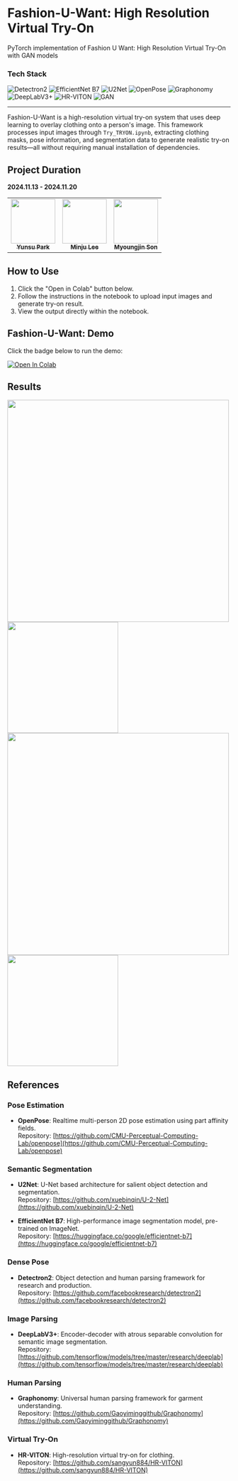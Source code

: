 # Fashion-U-Want: High Resolution Virtual Try-On

PyTorch implementation of Fashion U Want: High Resolution Virtual Try-On with GAN models

### Tech Stack

<p align="left">
  <img src="https://img.shields.io/badge/Library-Detectron2-blue" alt="Detectron2"/>
  <img src="https://img.shields.io/badge/Library-EfficientNet%20B7-teal" alt="EfficientNet B7"/>
  <img src="https://img.shields.io/badge/Library-U2Net-yellow" alt="U2Net"/>
  <img src="https://img.shields.io/badge/Framework-OpenPose-purple" alt="OpenPose"/>
  <img src="https://img.shields.io/badge/Framework-Graphonomy-green" alt="Graphonomy"/>
  <img src="https://img.shields.io/badge/Framework-DeepLabV3%2B-red" alt="DeepLabV3+"/>
  <img src="https://img.shields.io/badge/Framework-HR--VITON-orange" alt="HR-VITON"/>
  <img src="https://img.shields.io/badge/Model-GAN-lightgrey" alt="GAN"/>
</p>


---
Fashion-U-Want is a high-resolution virtual try-on system that uses deep learning to overlay clothing onto a person's image. This framework processes input images through ``Try_TRYON.ipynb``, extracting clothing masks, pose information, and segmentation data to generate realistic try-on results—all without requiring manual installation of dependencies.

## Project Duration

**2024.11.13 - 2024.11.20**

<table>
  <tbody>
    <tr>
      <td align="center">
        <a href="https://github.com/PARKYUNSU">
          <img src="https://github.com/PARKYUNSU.png" width="100px;" alt=""/>
          <br /><sub><b>Yunsu Park</b></sub>
        </a>
        <br />
      </td>
      <td align="center">
        <a href="https://github.com/navi0728">
          <img src="https://github.com/navi0728.png" width="100px;" alt=""/>
          <br /><sub><b>Minju Lee</b></sub>
        </a>
        <br />
      </td>
      <td align="center">
        <a href="https://github.com/MyoungJinSon">
          <img src="https://github.com/MyoungJinSon.png" width="100px;" alt=""/>
          <br /><sub><b>Myoungjin Son</b></sub>
        </a>
        <br />
      </td>
    </tr>
  </tbody>
</table>


## How to Use

1. Click the "Open in Colab" button below.
2. Follow the instructions in the notebook to upload input images and generate try-on result.
3. View the output directly within the notebook.

## Fashion-U-Want: Demo

Click the badge below to run the demo:

[![Open In Colab](https://colab.research.google.com/assets/colab-badge.svg)](https://colab.research.google.com/github/PARKYUNSU/Fashion-U-Want-Virtual-Try-On/blob/main/Try_TRYON.ipynb)


## Results

<img src="https://github.com/user-attachments/assets/cbea7bcf-c07b-47e1-98d2-594ef749d5a5" width=500>

<img src="https://github.com/user-attachments/assets/4d3f24c8-94d8-4777-8fdb-ca2079be035d" width=250>

<img src="https://github.com/user-attachments/assets/3bc746ba-b1d7-4b49-8d23-7fa055ecb363" width=500>

<img src="https://github.com/user-attachments/assets/2aaee61c-9909-4e41-ad71-1379ec76c483" width=250>

## References

### Pose Estimation
- **OpenPose**: Realtime multi-person 2D pose estimation using part affinity fields.  
  Repository: [https://github.com/CMU-Perceptual-Computing-Lab/openpose](https://github.com/CMU-Perceptual-Computing-Lab/openpose)

### Semantic Segmentation
- **U2Net**: U-Net based architecture for salient object detection and segmentation.  
  Repository: [https://github.com/xuebinqin/U-2-Net](https://github.com/xuebinqin/U-2-Net)

- **EfficientNet B7**: High-performance image segmentation model, pre-trained on ImageNet.  
  Repository: [https://huggingface.co/google/efficientnet-b7](https://huggingface.co/google/efficientnet-b7)

### Dense Pose
- **Detectron2**: Object detection and human parsing framework for research and production.  
  Repository: [https://github.com/facebookresearch/detectron2](https://github.com/facebookresearch/detectron2)

### Image Parsing
- **DeepLabV3+**: Encoder-decoder with atrous separable convolution for semantic image segmentation.  
  Repository: [https://github.com/tensorflow/models/tree/master/research/deeplab](https://github.com/tensorflow/models/tree/master/research/deeplab)

### Human Parsing
- **Graphonomy**: Universal human parsing framework for garment understanding.  
  Repository: [https://github.com/Gaoyiminggithub/Graphonomy](https://github.com/Gaoyiminggithub/Graphonomy)

### Virtual Try-On
- **HR-VITON**: High-resolution virtual try-on for clothing.  
  Repository: [https://github.com/sangyun884/HR-VITON](https://github.com/sangyun884/HR-VITON)
